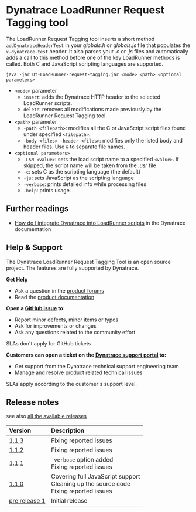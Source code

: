 <a name="project" />

# Dynatrace LoadRunner Request Tagging tool

The LoadRunner Request Tagging tool inserts a short method `addDynatraceHeaderTest` in your _globals.h_ or _globals.js_ file that populates the `x-dynatrace-test` header.
It also parses your _.c_ or _.js_ files and automatically adds a call to this method before one of the key LoadRunner methods is called.
Both C and JavaScript scripting languages are supported.

    java -jar Dt-LoadRunner-request-tagging.jar <mode> <path> <optional parameters>

- `<mode>` parameter
	- `insert`: adds the Dynatrace HTTP header to the selected LoadRunner scripts.
	- `delete`: removes all modifications made previously by the LoadRunner Request Tagging tool.
- `<path>` parameter
	- `-path <filepath>`: modifies all the C or JavaScript script files found under specified `<filepath>`.
	- `-body <files> -header <files>`: modifies only the listed body and header files. Use `&` to separate file names.
- `<optional parameters>`
	- `-LSN <value>`: sets the load script name to a specified `<value>`. If skipped, the script name will be taken from the _.usr_ file
	- `-c`: sets C as the scripting language (the default)
	- `-js`: sets JavaScript as the scripting language
	- `-verbose`: prints detailed info while processing files
	- `-help`: prints usage.

<a name="furtherreading" />

## Further readings

* <a href="http://www.dynatrace.com/support/help/integrations/test-automation-frameworks/how-do-i-integrate-dynatrace-into-loadrunner-scripts/" target="_blank">How do I integrate Dynatrace into LoadRunner scripts</a> in the Dynatrace documentation

<a name="help" />

## Help & Support

The Dynatrace LoadRunner Request Tagging Tool is an open source project. The features are fully supported by Dynatrace. 

**Get Help**
* Ask a question in the <a href="https://answers.dynatrace.com/spaces/482/view.html" target="_blank">product forums</a>
* Read the <a href="https://www.dynatrace.com/support/help/integrations/test-automation-frameworks/how-do-i-integrate-dynatrace-into-loadrunner-scripts/" target="_blank">product documentation</a>

**Open a <a href="https://github.com/Dynatrace/Dynatrace-LoadRunner-Request-Tagging/issues">GitHub issue</a> to:**
* Report minor defects, minor items or typos
* Ask for improvements or changes
* Ask any questions related to the community effort

SLAs don't apply for GitHub tickets

**Customers can open a ticket on the <a href="https://support.dynatrace.com/supportportal/" target="_blank">Dynatrace support portal</a> to:**
* Get support from the Dynatrace technical support engineering team
* Manage and resolve product related technical issues

SLAs apply according to the customer's support level.

<a name="releasenotes" />

## Release notes

see also <a href="https://github.com/Dynatrace/Dynatrace-LoadRunner-Request-Tagging/releases" target="_blank">all the available releases</a>

|Version|Description                            |
|:------|:--------------------------------------|
|[1.1.3](https://github.com/Dynatrace/Dynatrace-LoadRunner-Request-Tagging/releases/tag/1.1.2)  |Fixing reported issues|
|[1.1.2](https://github.com/Dynatrace/Dynatrace-LoadRunner-Request-Tagging/releases/tag/1.1.2)  |Fixing reported issues|
|[1.1.1](https://github.com/Dynatrace/Dynatrace-LoadRunner-Request-Tagging/releases/tag/1.1.1)  |`-verbose` option added<br/>Fixing reported issues|
|[1.1.0](https://github.com/Dynatrace/Dynatrace-LoadRunner-Request-Tagging/releases/tag/1.1.0)  |Covering full JavaScript support<br/>Cleaning up the source code<br/>Fixing reported issues|
|[pre release 1](https://github.com/Dynatrace/Dynatrace-LoadRunner-Request-Tagging/releases/tag/pre-release-1)|Initial release|
